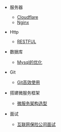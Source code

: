 - 服务器
    
    - [Cloudflare](network/cloudflare.md)
    - [Nginx](network/nginx.md)

- Http

    - [RESTFUL](java/restful.md)

- 数据库

    - [Mysql的优化](db/mysql_20200311.md)

- Git

    - [Git高效使用](git/gituse.md)
    
- 搭建微服务框架

    - [微服务架构选型](squid/1.md)
    
- 面试

    - [互联网保险公司面试](interview/2020-03-16.md)
